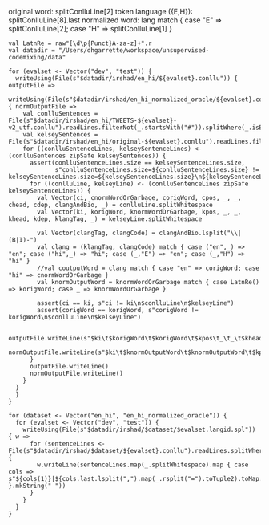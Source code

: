 original word:          splitConlluLine[2]
token language ({E,H}): splitConlluLine[8].last 
normalized word:        lang match { case "E" => splitConlluLine[2]; case "H" => splitConlluLine[1] }


    val LatnRe = raw"[\d\p{Punct}A-za-z]+".r
    val datadir = "/Users/dhgarrette/workspace/unsupervised-codemixing/data"

    for (evalset <- Vector("dev", "test")) {
      writeUsing(File(s"$datadir/irshad/en_hi/${evalset}.conllu")) { outputFile =>
      writeUsing(File(s"$datadir/irshad/en_hi_normalized_oracle/${evalset}.conllu")) { normOutputFile =>
        val conlluSentences = File(s"$datadir/irshad/en_hi/TWEETS-${evalset}-v2_utf.conllu").readLines.filterNot(_.startsWith("#")).splitWhere(_.isEmpty).filter(_.nonEmpty)
        val kelseySentences = File(s"$datadir/irshad/en_hi/original-${evalset}.conllu").readLines.filterNot(_.startsWith("#")).splitWhere(_.isEmpty).filter(_.nonEmpty)
        for ((conlluSentenceLines, kelseySentenceLines) <- (conlluSentences zipSafe kelseySentences)) {
          assert(conlluSentenceLines.size == kelseySentenceLines.size,
                 s"conlluSentenceLines.size=${conlluSentenceLines.size} != kelseySentenceLines.size=${kelseySentenceLines.size}\n${kelseySentenceLines.mkString("\n")}\n${kelseySentenceLines.mkString("\n")}")
          for ((conlluLine, kelseyLine) <- (conlluSentenceLines zipSafe kelseySentenceLines)) {
            val Vector(ci, cnormWordOrGarbage, corigWord, cpos, _, _, chead, cdep, clangAndBio, _) = conlluLine.splitWhitespace
            val Vector(ki, korigWord, knormWordOrGarbage, kpos, _, _, khead, kdep, klangTag, _) = kelseyLine.splitWhitespace

            val Vector(clangTag, clangCode) = clangAndBio.lsplit("\\|(B|I)-")
            val clang = (klangTag, clangCode) match { case ("en",_) => "en"; case ("hi",_) => "hi"; case (_,"E") => "en"; case (_,"H") => "hi" }
            //val coutputWord = clang match { case "en" => corigWord; case "hi" => cnormWordOrGarbage }
            val knormOutputWord = knormWordOrGarbage match { case LatnRe() => korigWord; case _ => knormWordOrGarbage }
            
            assert(ci == ki, s"ci != ki\n$conlluLine\n$kelseyLine")
            assert(corigWord == korigWord, s"corigWord != korigWord\n$conlluLine\n$kelseyLine")

            outputFile.writeLine(s"$ki\t$korigWord\t$korigWord\t$kpos\t_\t_\t$khead\t$kdep\t$clangTag\tLang=$clang")
            normOutputFile.writeLine(s"$ki\t$knormOutputWord\t$knormOutputWord\t$kpos\t_\t_\t$khead\t$kdep\t$clangTag\tLang=$clang")
          }
          outputFile.writeLine()
          normOutputFile.writeLine()
        }
      }
      }
    }

    for (dataset <- Vector("en_hi", "en_hi_normalized_oracle")) {
      for (evalset <- Vector("dev", "test")) {
        writeUsing(File(s"$datadir/irshad/$dataset/$evalset.langid.spl")) { w =>
          for (sentenceLines <- File(s"$datadir/irshad/$dataset/${evalset}.conllu").readLines.splitWhere(_.isEmpty).filter(_.nonEmpty)) {
            w.writeLine(sentenceLines.map(_.splitWhitespace).map { case cols => s"${cols(1)}|${cols.last.lsplit(",").map(_.rsplit("=").toTuple2).toMap.apply("Lang")}" }.mkString(" "))
          }
        }
      }
    }
